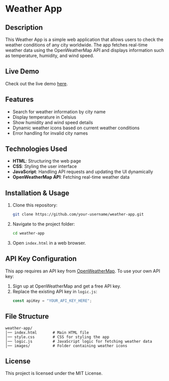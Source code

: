 # Weather App

## Description
This Weather App is a simple web application that allows users to check the weather conditions of any city worldwide. The app fetches real-time weather data using the OpenWeatherMap API and displays information such as temperature, humidity, and wind speed.

## Live Demo
Check out the live demo [here](https://your-live-demo-link.com).

## Features
- Search for weather information by city name
- Display temperature in Celsius
- Show humidity and wind speed details
- Dynamic weather icons based on current weather conditions
- Error handling for invalid city names

## Technologies Used
- **HTML**: Structuring the web page
- **CSS**: Styling the user interface
- **JavaScript**: Handling API requests and updating the UI dynamically
- **OpenWeatherMap API**: Fetching real-time weather data

## Installation & Usage
1. Clone this repository:
   ```sh
   git clone https://github.com/your-username/weather-app.git
   ```
2. Navigate to the project folder:
   ```sh
   cd weather-app
   ```
3. Open `index.html` in a web browser.

## API Key Configuration
This app requires an API key from [OpenWeatherMap](https://openweathermap.org/). To use your own API key:
1. Sign up at OpenWeatherMap and get a free API key.
2. Replace the existing API key in `logic.js`:
   ```js
   const apiKey = "YOUR_API_KEY_HERE";
   ```

## File Structure
```
weather-app/
│── index.html       # Main HTML file
│── style.css        # CSS for styling the app
│── logic.js         # JavaScript logic for fetching weather data
│── images/          # Folder containing weather icons
```



## License
This project is licensed under the MIT License.



